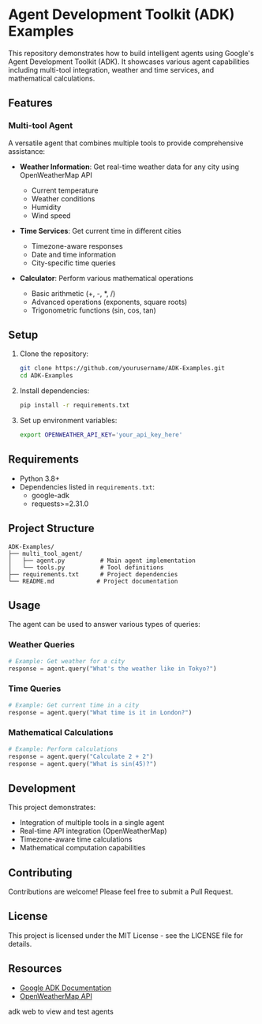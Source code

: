 # Agent Development Toolkit (ADK) Examples

This repository demonstrates how to build intelligent agents using Google's Agent Development Toolkit (ADK). It showcases various agent capabilities including multi-tool integration, weather and time services, and mathematical calculations.

## Features

### Multi-tool Agent
A versatile agent that combines multiple tools to provide comprehensive assistance:

- **Weather Information**: Get real-time weather data for any city using OpenWeatherMap API
  - Current temperature
  - Weather conditions
  - Humidity
  - Wind speed

- **Time Services**: Get current time in different cities
  - Timezone-aware responses
  - Date and time information
  - City-specific time queries

- **Calculator**: Perform various mathematical operations
  - Basic arithmetic (+, -, *, /)
  - Advanced operations (exponents, square roots)
  - Trigonometric functions (sin, cos, tan)

## Setup

1. Clone the repository:
   ```bash
   git clone https://github.com/yourusername/ADK-Examples.git
   cd ADK-Examples
   ```

2. Install dependencies:
   ```bash
   pip install -r requirements.txt
   ```

3. Set up environment variables:
   ```bash
   export OPENWEATHER_API_KEY='your_api_key_here'
   ```

## Requirements

- Python 3.8+
- Dependencies listed in `requirements.txt`:
  - google-adk
  - requests>=2.31.0

## Project Structure

```
ADK-Examples/
├── multi_tool_agent/
│   ├── agent.py          # Main agent implementation
│   └── tools.py          # Tool definitions
├── requirements.txt      # Project dependencies
└── README.md            # Project documentation
```

## Usage

The agent can be used to answer various types of queries:

### Weather Queries
```python
# Example: Get weather for a city
response = agent.query("What's the weather like in Tokyo?")
```

### Time Queries
```python
# Example: Get current time in a city
response = agent.query("What time is it in London?")
```

### Mathematical Calculations
```python
# Example: Perform calculations
response = agent.query("Calculate 2 + 2")
response = agent.query("What is sin(45)?")
```

## Development

This project demonstrates:
- Integration of multiple tools in a single agent
- Real-time API integration (OpenWeatherMap)
- Timezone-aware time calculations
- Mathematical computation capabilities

## Contributing

Contributions are welcome! Please feel free to submit a Pull Request.

## License

This project is licensed under the MIT License - see the LICENSE file for details.

## Resources

- [Google ADK Documentation](https://developers.google.com/adk)
- [OpenWeatherMap API](https://openweathermap.org/api)

adk web to view and test agents 